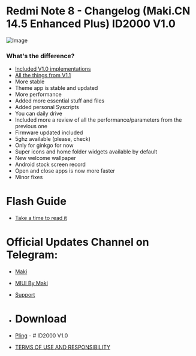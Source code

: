 
# Redmi Note 8 - Changelog (Maki.CN 14.5 Enhanced Plus) ID2000 V1.0
 
![Image](https://telegra.ph/file/8b15edddb7885ee393ada.png)

 

### What's the difference?
- [Included V1.0 implementations](https://telegra.ph/MakiCN-145-Enhanced-08-31)
- [All the things from V1.1](https://github.com/MIUIByMaki/RN8/blob/main/README.md#redmi-note-88t)
- More stable
- Theme app is stable and updated
- More performance
- Added more essential stuff and files
- Added personal Syscripts
- You can daily drive
- Included more a review of all the performance/parameters from the previous one
- Firmware updated included
- 5ghz available (please, check)
- Only for ginkgo for now
- Super icons and home folder widgets available by default
- New welcome wallpaper
- Android stock screen record
- Open and close apps is now more faster
- Minor fixes

# Flash Guide
- [Take a time to read it](https://github.com/MIUIByMaki/RN8/blob/main/flashguide.md#flash-guide)

# Official Updates Channel on Telegram:
- [Maki](https://t.me/iamakima)
- [MIUI By Maki](https://t.me/MIUIByMaki)
- [Support](https://github.com/MIUIByMaki/Support/tree/main)

- # Download
- [Pling](https://www.pling.com/p/1956242) - # ID2000 V1.0
- [TERMS OF USE AND RESPONSIBILITY](https://github.com/MIUIByMaki/RN8/blob/main/terms.md)
